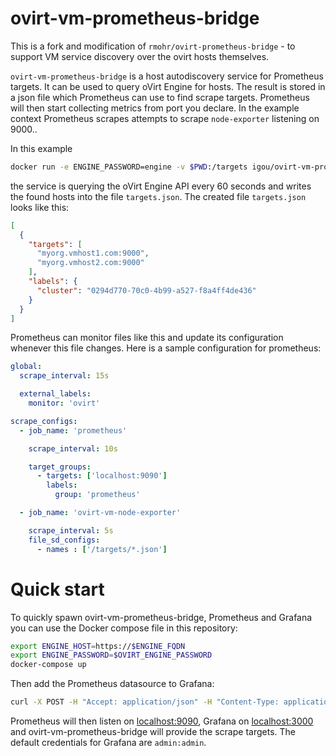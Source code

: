 # ovirt-vm-prometheus-bridge

This is a fork and modification of `rmohr/ovirt-prometheus-bridge` - to
support VM service discovery over the ovirt hosts themselves. 

`ovirt-vm-prometheus-bridge` is a host autodiscovery service for Prometheus
targets. It can be used to query oVirt Engine for hosts. The result is stored
in a json file which Prometheus can use to find scrape targets. Prometheus will
then start collecting metrics from port you declare. In the example context Prometheus
scrapes attempts to scrape `node-exporter` listening on 9000..


In this example
```bash
docker run -e ENGINE_PASSWORD=engine -v $PWD:/targets igou/ovirt-vm-prometheus-bridge -update-interval 60 -no-verify -engine-url=https://my.rhev.engine:8443 -output /targets/targets.json
```
the service is querying the oVirt Engine API every 60 seconds and writes the
found hosts into the file `targets.json`.  The created file `targets.json`
looks like this:

```json
[
  {
    "targets": [
      "myorg.vmhost1.com:9000",
      "myorg.vmhost2.com:9000"
    ],
    "labels": {
      "cluster": "0294d770-70c0-4b99-a527-f8a4ff4de436"
    }
  }
]
```

Prometheus can monitor files like this and update its configuration whenever
this file changes.  Here is a sample configuration for prometheus:

```yaml
global:
  scrape_interval: 15s

  external_labels:
    monitor: 'ovirt'

scrape_configs:
  - job_name: 'prometheus'

    scrape_interval: 10s

    target_groups:
      - targets: ['localhost:9090']
        labels:
          group: 'prometheus'

  - job_name: 'ovirt-vm-node-exporter'

    scrape_interval: 5s
    file_sd_configs:
      - names : ['/targets/*.json']
```

# Quick start

To quickly spawn ovirt-vm-prometheus-bridge, Prometheus and Grafana you can use
the Docker compose file in this repository:

```bash
export ENGINE_HOST=https://$ENGINE_FQDN
export ENGINE_PASSWORD=$OVIRT_ENGINE_PASSWORD
docker-compose up
```

Then add the Prometheus datasource to Grafana:

```bash
curl -X POST -H "Accept: application/json" -H "Content-Type: application/json" --data '{ "name":"oVirt", "type":"prometheus", "url":"http://prometheus:9090", "access":"proxy", "basicAuth":false }' http://admin:admin@localhost:3000/api/datasources
```

Prometheus will then listen on [localhost:9090](http://localhost:9090), Grafana
on [localhost:3000](http://localhost:3000) and ovirt-vm-prometheus-bridge will
provide the scrape targets. The default credentials for Grafana are
`admin:admin`.
